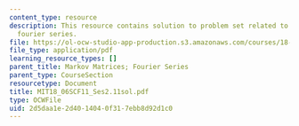 ```yaml
---
content_type: resource
description: This resource contains solution to problem set related to markov matrices;
  fourier series.
file: https://ol-ocw-studio-app-production.s3.amazonaws.com/courses/18-06sc-linear-algebra-fall-2011/2d5daa1e2d4014040f317ebb8d92d1c0_MIT18_06SCF11_Ses2.11sol.pdf
file_type: application/pdf
learning_resource_types: []
parent_title: Markov Matrices; Fourier Series
parent_type: CourseSection
resourcetype: Document
title: MIT18_06SCF11_Ses2.11sol.pdf
type: OCWFile
uid: 2d5daa1e-2d40-1404-0f31-7ebb8d92d1c0
---
```


